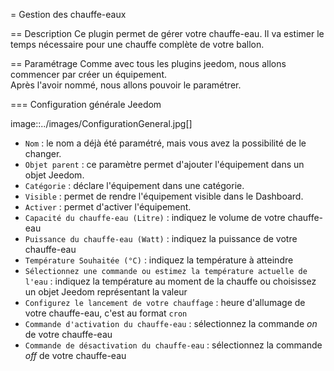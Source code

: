 = Gestion des chauffe-eaux

== Description
Ce plugin permet de gérer votre chauffe-eau.
Il va estimer le temps nécessaire pour une chauffe complète de votre ballon.

== Paramétrage
Comme avec tous les plugins jeedom, nous allons commencer par créer un équipement.		
Après l'avoir nommé, nous allons pouvoir le paramétrer.		

=== Configuration générale Jeedom		
		
image::../images/ConfigurationGeneral.jpg[]		
* `Nom` : le nom a déjà été paramétré, mais vous avez la possibilité de le changer.		
* `Objet parent` : ce paramètre permet d'ajouter l'équipement dans un objet Jeedom.		
* `Catégorie` : déclare l'équipement dans une catégorie.		
* `Visible` : permet de rendre l'équipement visible dans le Dashboard.		
* `Activer` : permet d'activer l'équipement.		
* `Capacité du chauffe-eau (Litre)` : indiquez le volume de votre chauffe-eau
* `Puissance du chauffe-eau (Watt)` : indiquez la puissance de votre chauffe-eau
* `Température Souhaitée (°C)` : indiquez la température à atteindre
* `Sélectionnez une commande ou estimez la température actuelle de l'eau` : indiquez la température au moment de la chauffe ou choisissez un objet Jeedom représentant la valeur
* `Configurez le lancement de votre chauffage` : heure d'allumage de votre chauffe-eau, c'est au format `cron`
* `Commande d'activation du chauffe-eau` : sélectionnez la commande _on_ de votre chauffe-eau
* `Commande de désactivation du chauffe-eau` : sélectionnez la commande _off_ de votre chauffe-eau
